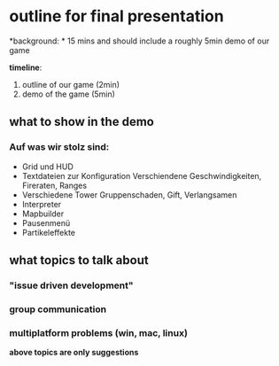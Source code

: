 # outline for final presentation

*background: * 15 mins and should include a roughly 5min demo of our game

**timeline**: 
 1. outline of our game (2min)
 2. demo of the game (5min)
## what to show in the demo

### Auf was wir stolz sind:
* Grid und HUD
* Textdateien zur Konfiguration
	Verschiendene Geschwindigkeiten, Fireraten, Ranges
* Verschiedene Tower
	Gruppenschaden, Gift, Verlangsamen
* Interpreter
* Mapbuilder
* Pausenmenü
* Partikeleffekte

## what topics to talk about
### "issue driven development"
### group communication
### multiplatform problems (win, mac, linux)

**above topics are only suggestions**